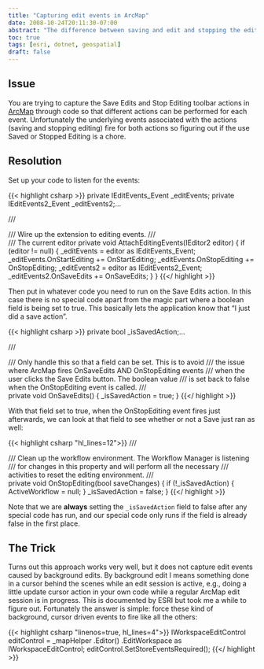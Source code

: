 ```yaml
---
title: "Capturing edit events in ArcMap"
date: 2008-10-24T20:11:30-07:00
abstract: "The difference between saving and edit and stopping the edit process is not immediately clear in ArcMap"
toc: true
tags: [esri, dotnet, geospatial]
draft: false
---
```

## Issue

You are trying to capture the Save Edits and Stop Editing toolbar actions in [ArcMap](http://www.esri.com/arcgis) through code so that different actions can be performed for each event. Unfortunately the underlying events associated with the actions (saving and stopping editing) fire for both actions so figuring out if the use Saved or Stopped Editing is a chore.

## Resolution

Set up your code to listen for the events:

{{< highlight csharp >}}
private IEditEvents_Event _editEvents;
private IEditEvents2_Event _editEvents2;...

/// <summary>
/// Wire up the extension to editing events.
/// </summary>
/// <param name="editor">The current editor</param>
private void AttachEditingEvents(IEditor2 editor)
{
 if (editor != null)
 {
 _editEvents = editor as IEditEvents_Event;
 _editEvents.OnStartEditing += OnStartEditing;
 _editEvents.OnStopEditing += OnStopEditing;
 _editEvents2 = editor as IEditEvents2_Event;
 _editEvents2.OnSaveEdits += OnSaveEdits;
 }
}
{{</ highlight >}}

Then put in whatever code you need to run on the Save Edits action. In this case there is no special code apart from the magic part where a boolean field is being set to true. This basically lets the application know that “I just did a save action”.

{{< highlight csharp >}}
private bool _isSavedAction;...

/// <summary>
/// Only handle this so that a field can be set. This is to avoid
/// the issue where ArcMap fires OnSaveEdits AND OnStopEditing events
/// when the user clicks the Save Edits button. The boolean value
/// is set back to false when the OnStopEditing event is called.
/// </summary>
private void OnSaveEdits()
{
 _isSavedAction = true;
}
{{</ highlight >}}

With that field set to true, when the OnStopEditing event fires just afterwards, we can look at that field to see whether or not a Save just ran as well:

{{< highlight csharp "hl_lines=12">}}
/// <summary>
/// Clean up the workflow environment. The Workflow Manager is listening
/// for changes in this property and will perform all the necessary
/// activities to reset the editing environment.
/// </summary>
private void OnStopEditing(bool saveChanges)
{
 if (!_isSavedAction)
 {
 ActiveWorkflow = null;
 }
 _isSavedAction = false;
}
{{</ highlight >}}

Note that we are __always__ setting the `_isSavedAction` field to false after any special code has run, and our special code only runs if the field is already false in the first place.

## The Trick

Turns out this approach works very well, but it does not capture edit events caused by background edits. By background edit I means something done in a cursor behind the scenes while an edit session is active, e.g., doing a little update cursor action in your own code while a regular ArcMap edit session is in progress. This is documented by ESRI but took me a while to figure out. Fortunately the answer is simple: force these kind of background, cursor driven events to fire like all the others:

{{< highlight csharp "linenos=true, hl_lines=4">}}
IWorkspaceEditControl editControl = _mapHelper
 .Editor()
 .EditWorkspace as IWorkspaceEditControl;
editControl.SetStoreEventsRequired();
{{</ highlight >}}